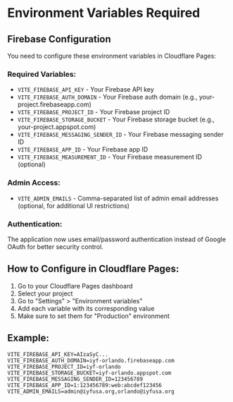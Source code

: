 # Environment Variables Required

## Firebase Configuration
You need to configure these environment variables in Cloudflare Pages:

### Required Variables:
- `VITE_FIREBASE_API_KEY` - Your Firebase API key
- `VITE_FIREBASE_AUTH_DOMAIN` - Your Firebase auth domain (e.g., your-project.firebaseapp.com)
- `VITE_FIREBASE_PROJECT_ID` - Your Firebase project ID
- `VITE_FIREBASE_STORAGE_BUCKET` - Your Firebase storage bucket (e.g., your-project.appspot.com)
- `VITE_FIREBASE_MESSAGING_SENDER_ID` - Your Firebase messaging sender ID
- `VITE_FIREBASE_APP_ID` - Your Firebase app ID
- `VITE_FIREBASE_MEASUREMENT_ID` - Your Firebase measurement ID (optional)

### Admin Access:
- `VITE_ADMIN_EMAILS` - Comma-separated list of admin email addresses (optional, for additional UI restrictions)

### Authentication:
The application now uses email/password authentication instead of Google OAuth for better security control.

## How to Configure in Cloudflare Pages:

1. Go to your Cloudflare Pages dashboard
2. Select your project
3. Go to "Settings" > "Environment variables"
4. Add each variable with its corresponding value
5. Make sure to set them for "Production" environment

## Example:
```
VITE_FIREBASE_API_KEY=AIzaSyC...
VITE_FIREBASE_AUTH_DOMAIN=iyf-orlando.firebaseapp.com
VITE_FIREBASE_PROJECT_ID=iyf-orlando
VITE_FIREBASE_STORAGE_BUCKET=iyf-orlando.appspot.com
VITE_FIREBASE_MESSAGING_SENDER_ID=123456789
VITE_FIREBASE_APP_ID=1:123456789:web:abcdef123456
VITE_ADMIN_EMAILS=admin@iyfusa.org,orlando@iyfusa.org
```
